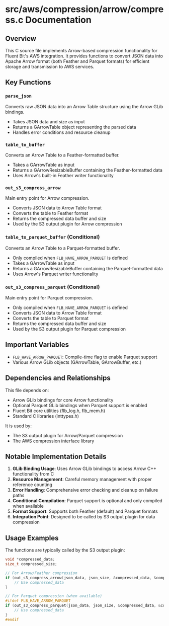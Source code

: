 # src/aws/compression/arrow/compress.c Documentation

## Overview

This C source file implements Arrow-based compression functionality for Fluent Bit's AWS integration. It provides functions to convert JSON data into Apache Arrow format (both Feather and Parquet formats) for efficient storage and transmission to AWS services.

## Key Functions

### `parse_json`
Converts raw JSON data into an Arrow Table structure using the Arrow GLib bindings.
- Takes JSON data and size as input
- Returns a GArrowTable object representing the parsed data
- Handles error conditions and resource cleanup

### `table_to_buffer`
Converts an Arrow Table to a Feather-formatted buffer.
- Takes a GArrowTable as input
- Returns a GArrowResizableBuffer containing the Feather-formatted data
- Uses Arrow's built-in Feather writer functionality

### `out_s3_compress_arrow`
Main entry point for Arrow compression.
- Converts JSON data to Arrow Table format
- Converts the table to Feather format
- Returns the compressed data buffer and size
- Used by the S3 output plugin for Arrow compression

### `table_to_parquet_buffer` (Conditional)
Converts an Arrow Table to a Parquet-formatted buffer.
- Only compiled when `FLB_HAVE_ARROW_PARQUET` is defined
- Takes a GArrowTable as input
- Returns a GArrowResizableBuffer containing the Parquet-formatted data
- Uses Arrow's Parquet writer functionality

### `out_s3_compress_parquet` (Conditional)
Main entry point for Parquet compression.
- Only compiled when `FLB_HAVE_ARROW_PARQUET` is defined
- Converts JSON data to Arrow Table format
- Converts the table to Parquet format
- Returns the compressed data buffer and size
- Used by the S3 output plugin for Parquet compression

## Important Variables

- `FLB_HAVE_ARROW_PARQUET`: Compile-time flag to enable Parquet support
- Various Arrow GLib objects (GArrowTable, GArrowBuffer, etc.)

## Dependencies and Relationships

This file depends on:
- Arrow GLib bindings for core Arrow functionality
- Optional Parquet GLib bindings when Parquet support is enabled
- Fluent Bit core utilities (flb_log.h, flb_mem.h)
- Standard C libraries (inttypes.h)

It is used by:
- The S3 output plugin for Arrow/Parquet compression
- The AWS compression interface library

## Notable Implementation Details

1. **GLib Binding Usage**: Uses Arrow GLib bindings to access Arrow C++ functionality from C
2. **Resource Management**: Careful memory management with proper reference counting
3. **Error Handling**: Comprehensive error checking and cleanup on failure paths
4. **Conditional Compilation**: Parquet support is optional and only compiled when available
5. **Format Support**: Supports both Feather (default) and Parquet formats
6. **Integration Point**: Designed to be called by S3 output plugin for data compression

## Usage Examples

The functions are typically called by the S3 output plugin:
```c
void *compressed_data;
size_t compressed_size;

// For Arrow/Feather compression
if (out_s3_compress_arrow(json_data, json_size, &compressed_data, &compressed_size) == 0) {
    // Use compressed_data
}

// For Parquet compression (when available)
#ifdef FLB_HAVE_ARROW_PARQUET
if (out_s3_compress_parquet(json_data, json_size, &compressed_data, &compressed_size) == 0) {
    // Use compressed_data
}
#endif
```